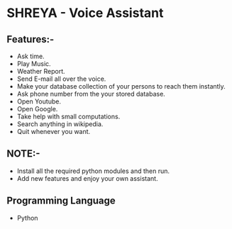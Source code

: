 # SHREYA - Voice Assistant

## Features:-
- Ask time.
- Play Music.
- Weather Report.
- Send E-mail all over the voice.
- Make your database collection of your persons to reach them instantly.
- Ask phone number from the your stored database.
- Open Youtube.
- Open Google.
- Take help with small computations.
- Search anything in wikipedia.
- Quit whenever you want.

## NOTE:-
- Install all the required python modules and then run.
- Add new features and enjoy your own assistant.

## Programming Language

- Python
